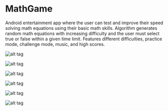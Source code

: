 # MathGame

Android entertainment app where the user can test and improve their speed solving math equations using their basic math skills.
Algorithm generates random math equations with increasing difficulty and the user must select true or false within a given time limit. Features different difficulties, practice mode, challenge mode, music, and high scores.

![alt tag](https://raw.githubusercontent.com/jcasa050/MathGame/master/Documentation/Finished%20images/MainMenuScreen.png)

![alt tag](https://raw.githubusercontent.com/jcasa050/MathGame/master/Documentation/Finished%20images/GameModesScreen.png)

![alt tag](https://raw.githubusercontent.com/jcasa050/MathGame/master/Documentation/Finished%20images/GameScreen.png)

![alt tag](https://raw.githubusercontent.com/jcasa050/MathGame/master/Documentation/Finished%20images/ChallengeScreen.png)

![alt tag](https://raw.githubusercontent.com/jcasa050/MathGame/master/Documentation/Finished%20images/HighScoresScreen.png)

![alt tag](https://raw.githubusercontent.com/jcasa050/MathGame/master/Documentation/Finished%20images/PracticeOptionsScreen.png)